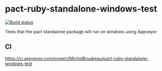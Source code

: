 # pact-ruby-standalone-windows-test

[![Build status](https://ci.appveyor.com/api/projects/status/32ci5o2kikr46kg9?svg=true)](https://ci.appveyor.com/project/MichelBoudreau/pact-ruby-standalone-windows-test)

Tests that the pact standalone package will run on windows using Appveyor

## CI

https://ci.appveyor.com/project/MichelBoudreau/pact-ruby-standalone-windows-test
